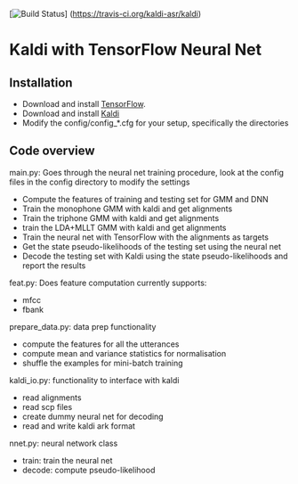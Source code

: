 [![Build Status](https://travis-ci.org/kaldi-asr/kaldi.svg?branch=master)]
(https://travis-ci.org/kaldi-asr/kaldi)

Kaldi with TensorFlow Neural Net
================================

Installation
--------------------------

- Download and install [TensorFlow](https://www.tensorflow.org/versions/0.6.0/get_started/os_setup.html#download-and-setup).
- Download and install [Kaldi](https://github.com/kaldi-asr/kaldi)
- Modify the config/config_*.cfg for your setup, specifically the directories

Code overview
--------------------------

main.py: Goes through the neural net training procedure, look at the config files in the config directory to modify the settings
- Compute the features of training and testing set for GMM and DNN
- Train the monophone GMM with kaldi and get alignments
- Train the triphone GMM with kaldi and get alignments
- train the LDA+MLLT GMM with kaldi and get alignments
- Train the neural net with TensorFlow with the alignments as targets
- Get the state pseudo-likelihoods of the testing set using the neural net
- Decode the testing set with Kaldi using the state pseudo-likelihoods and report the results

feat.py: Does feature computation currently supports:
- mfcc
- fbank

prepare_data.py: data prep functionality
- compute the features for all the utterances
- compute mean and variance statistics for normalisation
- shuffle the examples for mini-batch training

kaldi_io.py: functionality to interface with kaldi
- read alignments
- read scp files
- create dummy neural net for decoding
- read and write kaldi ark format

nnet.py: neural network class 
- train: train the neural net 
- decode: compute pseudo-likelihood


